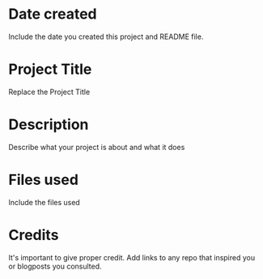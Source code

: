 # Date created
Include the date you created this project and README file.


# Project Title
Replace the Project Title



# Description
Describe what your project is about and what it does

# Files used

Include the files used


# Credits
It's important to give proper credit. Add links to any repo that inspired you or blogposts you consulted.

